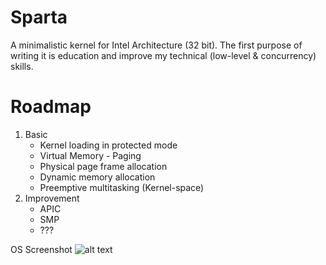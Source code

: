 # Sparta
A minimalistic kernel for Intel Architecture (32 bit).
The first purpose of writing it is education and improve my technical (low-level &amp; concurrency) skills.

# Roadmap
1. Basic
    * Kernel loading in protected mode
    * Virtual Memory - Paging  
    * Physical page frame allocation
    * Dynamic memory allocation
    * Preemptive multitasking (Kernel-space)
2. Improvement
    * APIC
    * SMP
    * ???

OS Screenshot 
![alt text](http://i.imgur.com/k4erfU1l.jpg "Logo Title Text 1")
